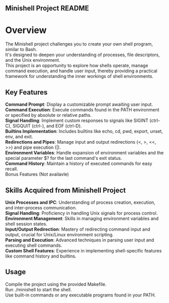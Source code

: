 ## Minishell Project README

# Overview
The Minishell project challenges you to create your own shell program, similar to Bash.  
It's designed to deepen your understanding of processes, file descriptors, and the Unix environment.  
This project is an opportunity to explore how shells operate, manage command execution, and handle user input, thereby providing a practical framework for understanding the inner workings of shell environments.  

## Key Features
__Command Prompt__: Display a customizable prompt awaiting user input.  
__Command Execution__: Execute commands found in the PATH environment or specified by absolute or relative paths.  
__Signal Handling__: Implement custom responses to signals like SIGINT (ctrl-C), SIGQUIT (ctrl-\), and EOF (ctrl-D).  
__Builtins Implementation__: Includes builtins like echo, cd, pwd, export, unset, env, and exit.  
__Redirections and Pipes__: Manage input and output redirections (<, >, <<, >>) and pipe execution (|).  
__Environment Variables__: Handle expansion of environment variables and the special parameter $? for the last command's exit status.  
__Command History__: Maintain a history of executed commands for easy recall.  
Bonus Features (Not availavle)  

## Skills Acquired from Minishell Project
__Unix Processes and IPC__: Understanding of process creation, execution, and inter-process communication.  
__Signal Handling__: Proficiency in handling Unix signals for process control.  
__Environment Management__: Skills in managing environment variables and shell session states.  
__Input/Output Redirection__: Mastery of redirecting command input and output, crucial for Unix/Linux environment scripting.  
__Parsing and Execution__: Advanced techniques in parsing user input and executing shell commands.  
__Custom Shell Features__: Experience in implementing shell-specific features like command history and builtins.  

## Usage
Compile the project using the provided Makefile.  
Run ./minishell to start the shell.  
Use built-in commands or any executable programs found in your PATH.  
